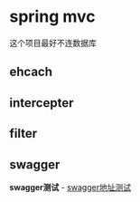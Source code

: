 # spring mvc
这个项目最好不连数据库

##

## ehcach

## intercepter

## filter

## swagger
**swagger测试**
    -  [swagger地址测试](http://127.0.0.1:8084/swagger-ui.html)
